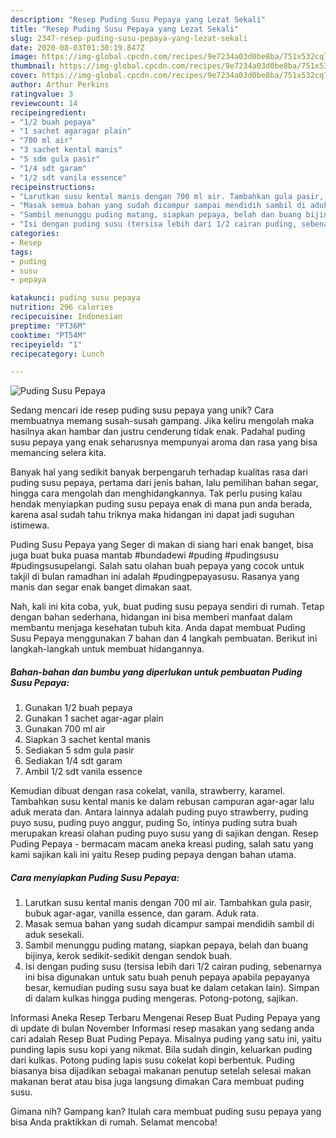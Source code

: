 ```yaml
---
description: "Resep Puding Susu Pepaya yang Lezat Sekali"
title: "Resep Puding Susu Pepaya yang Lezat Sekali"
slug: 2347-resep-puding-susu-pepaya-yang-lezat-sekali
date: 2020-08-03T01:30:19.847Z
image: https://img-global.cpcdn.com/recipes/9e7234a03d0be8ba/751x532cq70/puding-susu-pepaya-foto-resep-utama.jpg
thumbnail: https://img-global.cpcdn.com/recipes/9e7234a03d0be8ba/751x532cq70/puding-susu-pepaya-foto-resep-utama.jpg
cover: https://img-global.cpcdn.com/recipes/9e7234a03d0be8ba/751x532cq70/puding-susu-pepaya-foto-resep-utama.jpg
author: Arthur Perkins
ratingvalue: 3
reviewcount: 14
recipeingredient:
- "1/2 buah pepaya"
- "1 sachet agaragar plain"
- "700 ml air"
- "3 sachet kental manis"
- "5 sdm gula pasir"
- "1/4 sdt garam"
- "1/2 sdt vanila essence"
recipeinstructions:
- "Larutkan susu kental manis dengan 700 ml air. Tambahkan gula pasir, bubuk agar-agar, vanilla essence, dan garam. Aduk rata."
- "Masak semua bahan yang sudah dicampur sampai mendidih sambil di aduk sesekali."
- "Sambil menunggu puding matang, siapkan pepaya, belah dan buang bijinya, kerok sedikit-sedikit dengan sendok buah."
- "Isi dengan puding susu (tersisa lebih dari 1/2 cairan puding, sebenarnya ini bisa digunakan untuk satu buah penuh pepaya apabila pepayanya besar, kemudian puding susu saya buat ke dalam cetakan lain). Simpan di dalam kulkas hingga puding mengeras. Potong-potong, sajikan."
categories:
- Resep
tags:
- puding
- susu
- pepaya

katakunci: puding susu pepaya 
nutrition: 296 calories
recipecuisine: Indonesian
preptime: "PT36M"
cooktime: "PT54M"
recipeyield: "1"
recipecategory: Lunch

---
```



![Puding Susu Pepaya](https://img-global.cpcdn.com/recipes/9e7234a03d0be8ba/751x532cq70/puding-susu-pepaya-foto-resep-utama.jpg)

Sedang mencari ide resep puding susu pepaya yang unik? Cara membuatnya memang susah-susah gampang. Jika keliru mengolah maka hasilnya akan hambar dan justru cenderung tidak enak. Padahal puding susu pepaya yang enak seharusnya mempunyai aroma dan rasa yang bisa memancing selera kita.

Banyak hal yang sedikit banyak berpengaruh terhadap kualitas rasa dari puding susu pepaya, pertama dari jenis bahan, lalu pemilihan bahan segar, hingga cara mengolah dan menghidangkannya. Tak perlu pusing kalau hendak menyiapkan puding susu pepaya enak di mana pun anda berada, karena asal sudah tahu triknya maka hidangan ini dapat jadi suguhan istimewa.

Puding Susu Pepaya yang Seger di makan di siang hari enak banget, bisa juga buat buka puasa mantab #bundadewi #puding #pudingsusu #pudingsusupelangi. Salah satu olahan buah pepaya yang cocok untuk takjil di bulan ramadhan ini adalah #pudingpepayasusu. Rasanya yang manis dan segar enak banget dimakan saat.


Nah, kali ini kita coba, yuk, buat puding susu pepaya sendiri di rumah. Tetap dengan bahan sederhana, hidangan ini bisa memberi manfaat dalam membantu menjaga kesehatan tubuh kita. Anda dapat membuat Puding Susu Pepaya menggunakan 7 bahan dan 4 langkah pembuatan. Berikut ini langkah-langkah untuk membuat hidangannya.

<!--inarticleads1-->

##### Bahan-bahan dan bumbu yang diperlukan untuk pembuatan Puding Susu Pepaya:

1. Gunakan 1/2 buah pepaya
1. Gunakan 1 sachet agar-agar plain
1. Gunakan 700 ml air
1. Siapkan 3 sachet kental manis
1. Sediakan 5 sdm gula pasir
1. Sediakan 1/4 sdt garam
1. Ambil 1/2 sdt vanila essence


Kemudian dibuat dengan rasa cokelat, vanila, strawberry, karamel. Tambahkan susu kental manis ke dalam rebusan campuran agar-agar lalu aduk merata dan. Antara lainnya adalah puding puyo strawberry, puding puyo susu, puding puyo anggur, puding So, intinya puding sutra buah merupakan kreasi olahan puding puyo susu yang di sajikan dengan. Resep Puding Pepaya - bermacam macam aneka kreasi puding, salah satu yang kami sajikan kali ini yaitu Resep puding pepaya dengan bahan utama. 

<!--inarticleads2-->

##### Cara menyiapkan Puding Susu Pepaya:

1. Larutkan susu kental manis dengan 700 ml air. Tambahkan gula pasir, bubuk agar-agar, vanilla essence, dan garam. Aduk rata.
1. Masak semua bahan yang sudah dicampur sampai mendidih sambil di aduk sesekali.
1. Sambil menunggu puding matang, siapkan pepaya, belah dan buang bijinya, kerok sedikit-sedikit dengan sendok buah.
1. Isi dengan puding susu (tersisa lebih dari 1/2 cairan puding, sebenarnya ini bisa digunakan untuk satu buah penuh pepaya apabila pepayanya besar, kemudian puding susu saya buat ke dalam cetakan lain). Simpan di dalam kulkas hingga puding mengeras. Potong-potong, sajikan.


Informasi Aneka Resep Terbaru Mengenai Resep Buat Puding Pepaya yang di update di bulan November Informasi resep masakan yang sedang anda cari adalah Resep Buat Puding Pepaya. Misalnya puding yang satu ini, yaitu punding lapis susu kopi yang nikmat. Bila sudah dingin, keluarkan puding dari kulkas. Potong puding lapis susu cokelat kopi berbentuk. Puding biasanya bisa dijadikan sebagai makanan penutup setelah selesai makan makanan berat atau bisa juga langsung dimakan Cara membuat puding susu. 

Gimana nih? Gampang kan? Itulah cara membuat puding susu pepaya yang bisa Anda praktikkan di rumah. Selamat mencoba!
